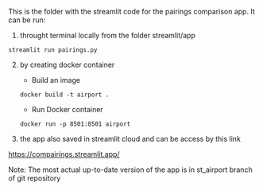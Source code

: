 This is the folder with the streamlit code for the pairings comparison app.
It can be run:
1. throught terminal locally from the folder streamlit/app 
```
streamlit run pairings.py
```
2. by creating docker container
    - Build an image
    ```
    docker build -t airport .
    ```

    - Run Docker container
    ```
    docker run -p 8501:8501 airport
    ```
3. the app also saved in streamlit cloud and can be access by this link 

https://compairings.streamlit.app/

Note: The most actual up-to-date version of the app is in st_airport branch of git repository